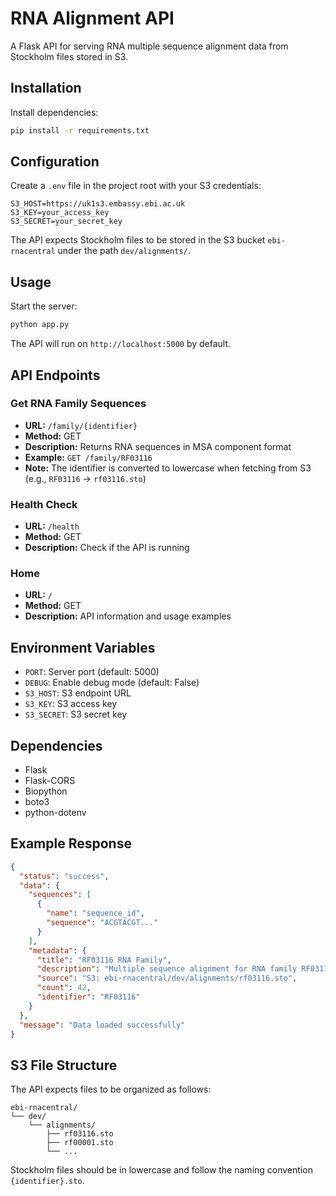 # RNA Alignment API

A Flask API for serving RNA multiple sequence alignment data from Stockholm files stored in S3.

## Installation

Install dependencies:

```bash
pip install -r requirements.txt
```

## Configuration

Create a `.env` file in the project root with your S3 credentials:

```
S3_HOST=https://uk1s3.embassy.ebi.ac.uk
S3_KEY=your_access_key
S3_SECRET=your_secret_key
```

The API expects Stockholm files to be stored in the S3 bucket `ebi-rnacentral` under the path `dev/alignments/`.

## Usage

Start the server:

```bash
python app.py
```

The API will run on `http://localhost:5000` by default.

## API Endpoints

### Get RNA Family Sequences

- **URL:** `/family/{identifier}`
- **Method:** GET
- **Description:** Returns RNA sequences in MSA component format
- **Example:** `GET /family/RF03116`
- **Note:** The identifier is converted to lowercase when fetching from S3 (e.g., `RF03116` → `rf03116.sto`)

### Health Check

- **URL:** `/health`
- **Method:** GET
- **Description:** Check if the API is running

### Home

- **URL:** `/`
- **Method:** GET
- **Description:** API information and usage examples

## Environment Variables

- `PORT`: Server port (default: 5000)
- `DEBUG`: Enable debug mode (default: False)
- `S3_HOST`: S3 endpoint URL
- `S3_KEY`: S3 access key
- `S3_SECRET`: S3 secret key

## Dependencies

- Flask
- Flask-CORS
- Biopython
- boto3
- python-dotenv

## Example Response

```json
{
  "status": "success",
  "data": {
    "sequences": [
      {
        "name": "sequence_id",
        "sequence": "ACGTACGT..."
      }
    ],
    "metadata": {
      "title": "RF03116 RNA Family",
      "description": "Multiple sequence alignment for RNA family RF03116",
      "source": "S3: ebi-rnacentral/dev/alignments/rf03116.sto",
      "count": 42,
      "identifier": "RF03116"
    }
  },
  "message": "Data loaded successfully"
}
```

## S3 File Structure

The API expects files to be organized as follows:

```
ebi-rnacentral/
└── dev/
    └── alignments/
        ├── rf03116.sto
        ├── rf00001.sto
        └── ...
```

Stockholm files should be in lowercase and follow the naming convention `{identifier}.sto`.